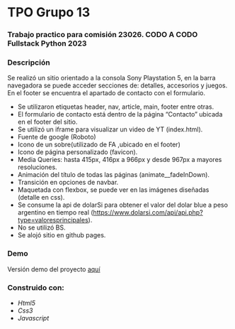 # TPO Grupo 13
### Trabajo practico para comisión 23026. CODO A CODO Fullstack Python 2023


### Descripción
Se realizó un sitio orientado a la consola Sony Playstation 5, en la barra navegadora se puede acceder secciones de: detalles, accesorios y juegos. En el footer se encuentra el apartado de contacto con el formulario.


- Se utilizaron etiquetas header, nav, article, main, footer entre otras.
- El formulario de contacto está dentro de la página “Contacto” ubicada en el footer del sitio.
- Se utilizó un iframe para visualizar un video de YT (index.html).
- Fuente de google (Roboto)
- Icono de un sobre(utilizado de FA ,ubicado en el footer) 
- Icono de página personalizado (favicon).
- Media Queries: hasta 415px, 416px a 966px y desde 967px a mayores resoluciones.
- Animación del título de todas las páginas (animate__fadeInDown). 
- Transición en opciones de navbar.
- Maquetada con flexbox, se puede ver en las imágenes diseñadas (detalle en css).
- Se consume la api de dolarSi para obtener el valor del dolar blue a peso argentino en tiempo real (https://www.dolarsi.com/api/api.php?type=valoresprincipales).
- No se utilizó BS.
- Se alojó sitio en github pages.


### Demo
Versión demo del proyecto [aquí](https://walterjromero.github.io/grupo13Com23026/)

### Construido con:
- *Html5*
- *Css3*
- *Javascript*
